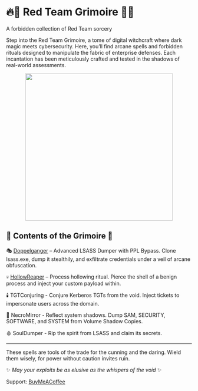 # 🔥📜 Red Team Grimoire 📜🔥
A forbidden collection of Red Team sorcery

Step into the Red Team Grimoire, a tome of digital witchcraft where dark magic meets cybersecurity. Here, you’ll find arcane spells and forbidden rituals designed to manipulate the fabric of enterprise defenses. Each incantation has been meticulously crafted and tested in the shadows of real-world assessments.

<p align="center">
  <img src="https://github.com/user-attachments/assets/12174c84-3c57-49ee-bea2-a08c2b11938e" width="400"/>
</p>

## 🔮 Contents of the Grimoire 🔮

🎭 [Doppelganger](./Doppelganger) – Advanced LSASS Dumper with PPL Bypass. Clone lsass.exe, dump it stealthily, and exfiltrate credentials under a veil of arcane obfuscation.

💀 [HollowReaper](./HollowReaper) – Process hollowing ritual. Pierce the shell of a benign process and inject your custom payload within.

🕯️ TGTConjuring - Conjure Kerberos TGTs from the void. Inject tickets to impersonate users across the domain.

🧟 NecroMirror - Reflect system shadows. Dump SAM, SECURITY, SOFTWARE, and SYSTEM from Volume Shadow Copies.

🩸 SoulDumper - Rip the spirit from LSASS and claim its secrets.

----------------------------------------------------------------------

These spells are tools of the trade for the cunning and the daring. Wield them wisely, for power without caution invites ruin.

✨ *May your exploits be as elusive as the whispers of the void* ✨

Support: [BuyMeACoffee](https://buymeacoffee.com/vari.sh)
